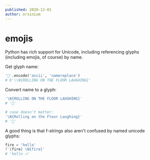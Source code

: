 ```yaml
---
published: 2020-12-01
author: orsinium
---
```


# emojis

Python has rich support for Unicode, including referencing glyphs (including emojis, of course) by name.

Get glyph name:

```python
'🤣'.encode('ascii', 'namereplace')
# b'\\N{ROLLING ON THE FLOOR LAUGHING}'
```

Convert name to a glyph:

```python
'\N{ROLLING ON THE FLOOR LAUGHING}'
# '🤣'

# case doesn't matter:
'\N{Rolling on the Floor Laughing}'
# '🤣'
```

A good thing is that f-strings also aren't confused by named unicode glyphs:

```python
fire = 'hello'
f'{fire} \N{fire}'
# 'hello 🔥'
```
